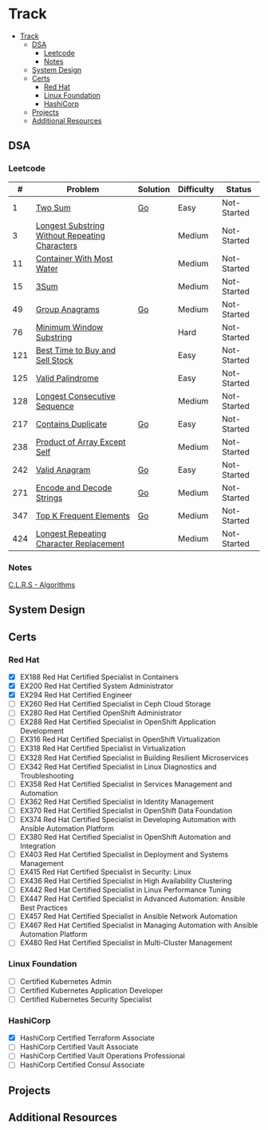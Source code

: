 # Track

<!--toc:start-->
- [Track](#track)
  - [DSA](#dsa)
    - [Leetcode](#leetcode)
    - [Notes](#notes)
  - [System Design](#system-design)
  - [Certs](#certs)
    - [Red Hat](#red-hat)
    - [Linux Foundation](#linux-foundation)
    - [HashiCorp](#hashicorp)
  - [Projects](#projects)
  - [Additional Resources](#additional-resources)
<!--toc:end-->

## DSA

### Leetcode
| # | Problem | Solution | Difficulty | Status |
|---|---------|----------|------------|--------|
|1|[Two Sum](./dsa/lc/0001/)|[Go](./dsa/lc/0001/go/twoSum.go)|Easy|Not-Started|
|3|[Longest Substring Without Repeating Characters](./dsa/lc/0003/)||Medium|Not-Started|
|11|[Container With Most Water](./dsa/lc/0011/)||Medium|Not-Started|
|15|[3Sum](./dsa/lc/0015/)||Medium|Not-Started|
|49|[Group Anagrams](./dsa/lc/0049/)|[Go](./dsa/lc/0049/go/groupAnagrams.go)|Medium|Not-Started|
|76|[Minimum Window Substring](./dsa/lc/0076/)||Hard|Not-Started|
|121|[Best Time to Buy and Sell Stock](./dsa/lc/0121/)||Easy|Not-Started|
|125|[Valid Palindrome](./dsa/lc/0125/)||Easy|Not-Started|
|128|[Longest Consecutive Sequence](./dsa/lc/0128/)||Medium|Not-Started|
|217|[Contains Duplicate](./dsa/lc/0217/)|[Go](./dsa/lc/0217/go/containsDuplicate.go)|Easy|Not-Started|
|238|[Product of Array Except Self](./dsa/lc/0238/)||Medium|Not-Started|
|242|[Valid Anagram](./dsa/lc/0242/)|[Go](./dsa/lc/0242/go/validAnagram.go)|Easy|Not-Started|
|271|[Encode and Decode Strings](./dsa/lc/0271/)|[Go](./dsa/lc/0271/go/encodeDecodeString.go)|Medium|Not-Started|
|347|[Top K Frequent Elements](./dsa/lc/0347/)|[Go](./dsa/lc/0347/go/topKFrequentElements.go)|Medium|Not-Started|
|424|[Longest Repeating Character Replacement](./dsa/lc/0424/)||Medium|Not-Started|

### Notes
[C.L.R.S - Algorithms](./dsa/notes/clrs/README.md)

## System Design

## Certs

### Red Hat
- [x] EX188 Red Hat Certified Specialist in Containers
- [x] EX200 Red Hat Certified System Administrator
- [x] EX294 Red Hat Certified Engineer
- [ ] EX260 Red Hat Certified Specialist in Ceph Cloud Storage
- [ ] EX280 Red Hat Certified OpenShift Administrator
- [ ] EX288 Red Hat Certified Specialist in OpenShift Application Development
- [ ] EX316 Red Hat Certified Specialist in OpenShift Virtualization
- [ ] EX318 Red Hat Certified Specialist in Virtualization
- [ ] EX328 Red Hat Certified Specialist in Building Resilient Microservices
- [ ] EX342 Red Hat Certified Specialist in Linux Diagnostics and Troubleshooting
- [ ] EX358 Red Hat Certified Specialist in Services Management and Automation
- [ ] EX362 Red Hat Certified Specialist in Identity Management
- [ ] EX370 Red Hat Certified Specialist in OpenShift Data Foundation
- [ ] EX374 Red Hat Certified Specialist in Developing Automation with Ansible Automation Platform
- [ ] EX380 Red Hat Certified Specialist in OpenShift Automation and Integration
- [ ] EX403 Red Hat Certified Specialist in Deployment and Systems Management
- [ ] EX415 Red Hat Certified Specialist in Security: Linux
- [ ] EX436 Red Hat Certified Specialist in High Availability Clustering
- [ ] EX442 Red Hat Certified Specialist in Linux Performance Tuning
- [ ] EX447 Red Hat Certified Specialist in Advanced Automation: Ansible Best Practices
- [ ] EX457 Red Hat Certified Specialist in Ansible Network Automation
- [ ] EX467 Red Hat Certified Specialist in Managing Automation with Ansible Automation Platform 
- [ ] EX480 Red Hat Certified Specialist in Multi-Cluster Management

### Linux Foundation
- [ ] Certified Kubernetes Admin
- [ ] Certified Kubernetes Application Developer
- [ ] Certified Kubernetes Security Specialist

### HashiCorp
- [x] HashiCorp Certified Terraform Associate
- [ ] HashiCorp Certified Vault Associate
- [ ] HashiCorp Certified Vault Operations Professional
- [ ] HashiCorp Certified Consul Associate

## Projects

## Additional Resources
